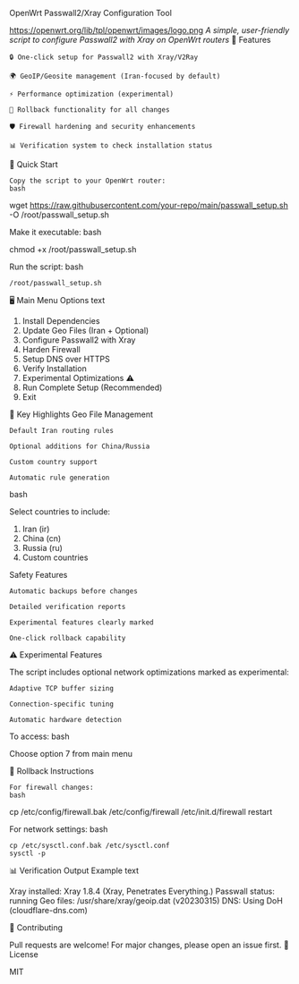 OpenWrt Passwall2/Xray Configuration Tool

https://openwrt.org/lib/tpl/openwrt/images/logo.png
*A simple, user-friendly script to configure Passwall2 with Xray on OpenWrt routers*
📌 Features

    🔒 One-click setup for Passwall2 with Xray/V2Ray

    🌍 GeoIP/Geosite management (Iran-focused by default)

    ⚡ Performance optimization (experimental)

    🔄 Rollback functionality for all changes

    🛡️ Firewall hardening and security enhancements

    📊 Verification system to check installation status

🚀 Quick Start

    Copy the script to your OpenWrt router:
    bash

wget https://raw.githubusercontent.com/your-repo/main/passwall_setup.sh -O /root/passwall_setup.sh

Make it executable:
bash

chmod +x /root/passwall_setup.sh

Run the script:
bash

    /root/passwall_setup.sh

🖥️ Main Menu Options
text

1) Install Dependencies
2) Update Geo Files (Iran + Optional)
3) Configure Passwall2 with Xray  
4) Harden Firewall
5) Setup DNS over HTTPS
6) Verify Installation
7) Experimental Optimizations ⚠️
8) Run Complete Setup (Recommended)
0) Exit

🌟 Key Highlights
Geo File Management

    Default Iran routing rules

    Optional additions for China/Russia

    Custom country support

    Automatic rule generation

bash

Select countries to include:
1) Iran (ir)
2) China (cn) 
3) Russia (ru)
4) Custom countries

Safety Features

    Automatic backups before changes

    Detailed verification reports

    Experimental features clearly marked

    One-click rollback capability

⚠️ Experimental Features

The script includes optional network optimizations marked as experimental:

    Adaptive TCP buffer sizing

    Connection-specific tuning

    Automatic hardware detection

To access:
bash

Choose option 7 from main menu

🔄 Rollback Instructions

    For firewall changes:
    bash

cp /etc/config/firewall.bak /etc/config/firewall
/etc/init.d/firewall restart

For network settings:
bash

    cp /etc/sysctl.conf.bak /etc/sysctl.conf
    sysctl -p

📊 Verification Output Example
text

Xray installed: Xray 1.8.4 (Xray, Penetrates Everything.)
Passwall status: running
Geo files: /usr/share/xray/geoip.dat (v20230315)
DNS: Using DoH (cloudflare-dns.com)

🤝 Contributing

Pull requests are welcome! For major changes, please open an issue first.
📜 License

MIT
